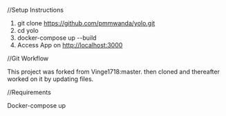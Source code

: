 //Setup Instructions

1. git clone <https://github.com/pmmwanda/yolo.git>
2. cd yolo
3. docker-compose up --build
4. Access App on <http://localhost:3000>

//Git Workflow

This project was forked from Vinge1718:master. then cloned and thereafter worked on it by updating files.

//Requirements

Docker-compose up



